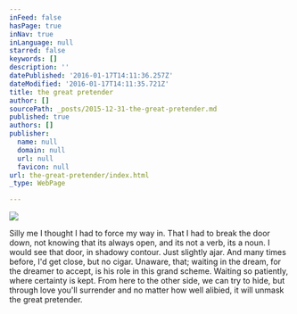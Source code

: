 ```yaml
---
inFeed: false
hasPage: true
inNav: true
inLanguage: null
starred: false
keywords: []
description: ''
datePublished: '2016-01-17T14:11:36.257Z'
dateModified: '2016-01-17T14:11:35.721Z'
title: the great pretender
author: []
sourcePath: _posts/2015-12-31-the-great-pretender.md
published: true
authors: []
publisher:
  name: null
  domain: null
  url: null
  favicon: null
url: the-great-pretender/index.html
_type: WebPage

---
```

![](https://s3-us-west-2.amazonaws.com/the-grid-img/p/5c44330af6f626a33531d580e20ea62128aec18b.jpg)

Silly me
I thought I had to 
force my way in.
That I had to 
break the door down,
not knowing 
that its always open,
and its not a verb, 
its a noun.
I would see that door,
in shadowy contour.
Just slightly ajar.
And many times before,
I'd get close, but no cigar.
Unaware, that;
waiting in the dream, 
for the dreamer to accept,
is his role 
in this grand scheme.
Waiting so patiently, 
where certainty is kept. 
From here to the other side, 
we can try to hide,
but through love you'll surrender
and no matter how well alibied, 
it will unmask the great pretender.